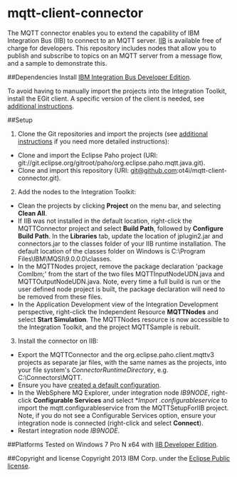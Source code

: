 mqtt-client-connector
=====================

The MQTT connector enables you to extend the capability of IBM Integration Bus (IIB) to connect to an MQTT server. [IIB](http://www.ibm.com/software/products/us/en/integration-bus/) is available free of charge for developers. This repository includes nodes that allow you to publish and subscribe to topics on an MQTT server from a message flow, and a sample to demonstrate this. 

##Dependencies
Install [IBM Integration Bus Developer Edition](http://www.ibm.com/software/products/us/en/integration-bus/).

To avoid having to manually import the projects into the Integration Toolkit, install the EGit client. A specific version of the client is needed, see [additional instructions](INSTRUCTIONS.md).

##Setup
1. Clone the Git repositories and import the projects (see [additional instructions](INSTRUCTIONS.md) if you need more detailed instructions):
  * Clone and import the Eclipse Paho project (URI: git://git.eclipse.org/gitroot/paho/org.eclipse.paho.mqtt.java.git).
  * Clone and import this repository (URI:  git@github.com:ot4i/mqtt-client-connector.git).
 
2. Add the nodes to the Integration Toolkit:
  * Clean the projects by clicking **Project** on the menu bar, and selecting **Clean All**.
  * If IIB was not installed in the default location, right-click the MQTTConnector project and select **Build Path**, followed by  **Configure Build Path**. In the **Libraries** tab, update the location of jplugin2.jar and connectors.jar to the classes folder of your IIB runtime installation. The default location of the classes folder on Windows is C:\Program Files\IBM\MQSI\9.0.0.0\classes. 
  * In the MQTTNodes project, remove the package declaration 'package ComIbm;' from the start of the two files MQTTInputNodeUDN.java and MQTTOutputNodeUDN.java. Note, every time a full build is run or the user defined node project is built, the package declaration will need to be removed from these files.
  * In the Application Development view of the Integration Development perspective, right-click the Independent Resource **MQTTNodes** and select **Start Simulation**. The MQTTNodes resource is now accessible to the Integration Toolkit, and the project MQTTSample is rebuilt.

3. Install the connector on IIB:
  * Export the MQTTConnector and the org.eclipse.paho.client.mqttv3 projects as separate jar files, with the same names as the projects, into your file system's *ConnectorRuntimeDirectory*, e.g. C:\Connectors\MQTT.
  * Ensure you have [created a default configuration](http://pic.dhe.ibm.com/infocenter/wmbhelp/v9r0m0/topic/com.ibm.etools.mft.doc/ae20200_.htm).
  * In the WebSphere MQ Explorer, under integration node *IB9NODE*, right-click **Configurable Services** and select **Import *.configurableservice** to import the mqtt.configurableservice from the MQTTSetupForIIB project. Note, if you do not see a Configurable Services option, ensure your integration node is connected (right-click and select **Connect**).
  * Restart integration node *IB9NODE*.

##Platforms
Tested on Windows 7 Pro N x64 with [IIB Developer Edition](http://www.ibm.com/software/products/us/en/integration-bus/).

##Copyright and license
Copyright 2013 IBM Corp. under the [Eclipse Public license](http://www.eclipse.org/legal/epl-v10.html).
